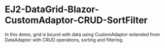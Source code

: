# EJ2-DataGrid-Blazor-CustomAdaptor-CRUD-SortFilter
In this demo, grid is bound with data using CustomAdaptor extended from DataAdaptor with CRUD operations, sorting and filtering.
